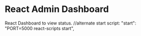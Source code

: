 # React Admin Dashboard

React Dashboard to view status.
//alternate start script: "start": "PORT=5000 react-scripts start",